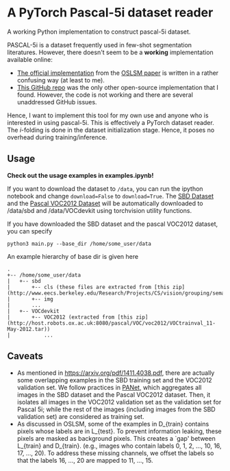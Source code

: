# A PyTorch Pascal-5i dataset reader
A working Python implementation to construct pascal-5i dataset.

PASCAL-5i is a dataset frequently used in few-shot segmentation literatures.
However, there doesn't seem to be a **working** implementation available
online:

- [The official implementation](https://github.com/lzzcd001/OSLSM/blob/master/OSLSM/code/ss_settings.py)
    from the [OSLSM paper](https://arxiv.org/pdf/1709.03410.pdf) is written in a rather confusing way (at least to me).
- [This GitHub repo](https://github.com/DeepTrial/pascal-5) was the only other open-source
    implementation that I found. However, the code is not working and there are several unaddressed GitHub issues.

Hence, I want to implement this tool for my own use and anyone who is interested in
using pascal-5i. This is effectively a PyTorch dataset reader. The *i*-folding is
done in the dataset initialization stage. Hence, it poses no overhead during training/inference.

## Usage

**Check out the usage examples in examples.ipynb!**

If you want to download the dataset to `/data`, you can run the ipython notebook
and change `download=False` to `download=True`.
The [SBD Dataset](http://home.bharathh.info/pubs/codes/SBD/download.html) and the
[Pascal VOC2012 Dataset](http://host.robots.ox.ac.uk:8080/pascal/VOC/voc2012/) will
be automatically downloaded to /data/sbd and /data/VOCdevkit using torchvision utility functions.

If you have downloaded the SBD dataset and the pascal VOC2012 dataset, you can specify

```
python3 main.py --base_dir /home/some_user/data
```

An example hierarchy of base dir is given here

```
.
+-- /home/some_user/data
|   +-- sbd
|       +-- cls (these files are extracted from [this zip](http://www.eecs.berkeley.edu/Research/Projects/CS/vision/grouping/semantic_contours/benchmark.tgz))
|       +-- img
|       ...
|   +-- VOCdevkit
|       +-- VOC2012 (extracted from [this zip](http://host.robots.ox.ac.uk:8080/pascal/VOC/voc2012/VOCtrainval_11-May-2012.tar))
|           ...
```


## Caveats

- As mentioned in https://arxiv.org/pdf/1411.4038.pdf, there are actually some overlapping
    examples in the SBD training set and the VOC2012 validation set. We follow practices in
    [PANet](https://arxiv.org/abs/1908.06391), which aggregates all images in the SBD dataset
    and the Pascal VOC2012 dataset. Then, it isolates all images in the VOC2012 validation set
    as the validation set for Pascal 5i; while the rest of the images (including images
    from the SBD validation set) are considered as training set.
- As discussed in OSLSM, some of the examples in D_{train} contains pixels whose labels are
    in L_{test}. To prevent information leaking, these pixels are masked as background pixels.
    This creates a `gap' between L_{train} and D_{train}. (e.g., images who contain labels
    0, 1, 2, ..., 10, 16, 17, ..., 20). To address these missing channels, we offset the labels
    so that the labels 16, ..., 20 are mapped to 11, ..., 15.
